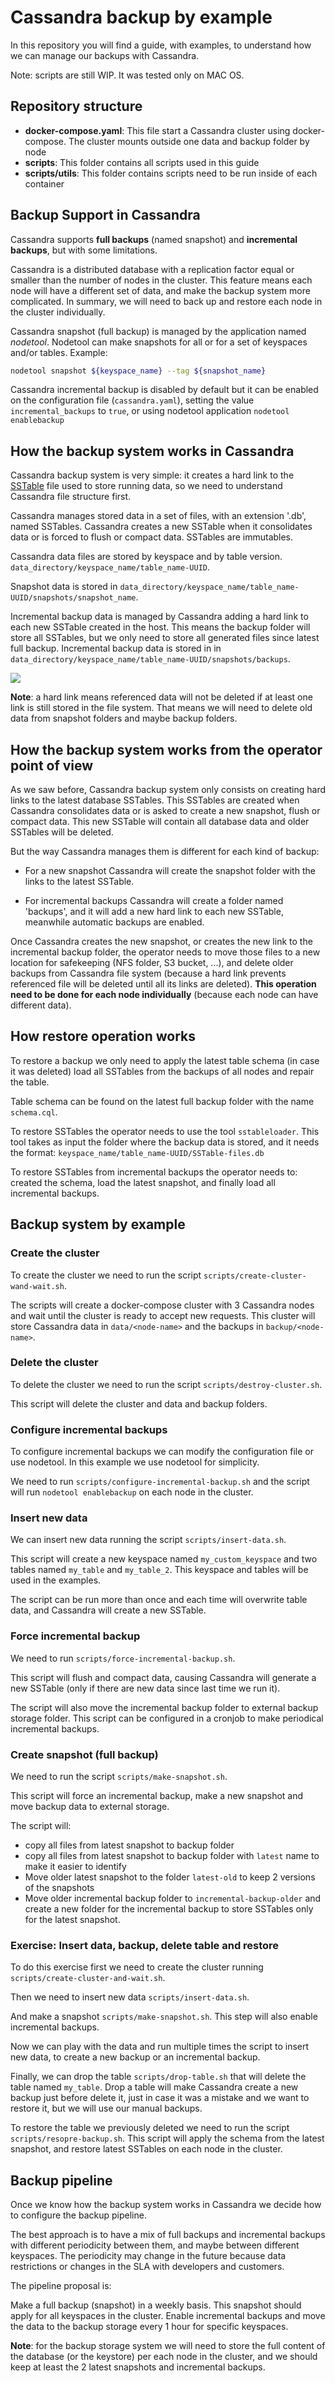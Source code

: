 # Cassandra backup by example

In this repository you will find a guide, with examples, to understand how we can manage our backups with Cassandra.

Note: scripts are still WIP. It was tested only on MAC OS.

## Repository structure

* **docker-compose.yaml**: This file start a Cassandra cluster using docker-compose. 
  The cluster mounts outside one data and backup folder by node
* **scripts**: This folder contains all scripts used in this guide
* **scripts/utils**: This folder contains scripts need to be run inside of each container

## Backup Support in Cassandra

Cassandra supports **full backups** (named snapshot) and **incremental backups**, but with some limitations.

Cassandra is a distributed database with a replication factor equal or smaller than the number of nodes in the cluster.
This feature means each node will have a different set of data, and make the backup system more complicated.
In summary, we will need to back up and restore each node in the cluster individually.

Cassandra snapshot (full backup) is managed by the application named *nodetool*.
Nodetool can make snapshots for all or for a set of keyspaces and/or tables. Example:
```bash
nodetool snapshot ${keyspace_name} --tag ${snapshot_name}
```

Cassandra incremental backup is disabled by default but it can be enabled on the configuration file (`cassandra.yaml`), 
setting the value `incremental_backups` to `true`, or using nodetool application `nodetool enablebackup`

## How the backup system works in Cassandra

Cassandra backup system is very simple: it creates a hard link to the [SSTable](https://www.geeksforgeeks.org/sstable-in-apache-cassandra/) file used to store running data,
so we need to understand Cassandra file structure first.

Cassandra manages stored data in a set of files, with an extension '.db', named SSTables.
Cassandra creates a new SSTable when it consolidates data or is forced to flush or compact data. SSTables are immutables.

Cassandra data files are stored by keyspace and by table version. `data_directory/keyspace_name/table_name-UUID`.

Snapshot data is stored in `data_directory/keyspace_name/table_name-UUID/snapshots/snapshot_name`.

Incremental backup data is managed by Cassandra adding a hard link to each new SSTable created in the host.
This means the backup folder will store all SSTables, but we only need to store all generated files since latest full backup.
Incremental backup data is stored in in `data_directory/keyspace_name/table_name-UUID/snapshots/backups`.

![](./pictures/snapshot-structure.png)

**Note**: a hard link means referenced data will not be deleted if at least one link is still stored in the file system.
That means we will need to delete old data from snapshot folders and maybe backup folders.

## How the backup system works from the operator point of view

As we saw before, Cassandra backup system only consists on creating hard links to the latest database SSTables.
This SSTables are created when Cassandra consolidates data or is asked to create a new snapshot, flush or compact data.
This new SSTable will contain all database data and older SSTables will be deleted.

But the way Cassandra manages them is different for each kind of backup:

* For a new snapshot Cassandra will create the snapshot folder with the links to the latest SSTable.

* For incremental backups Cassandra will create a folder named 'backups',
and it will add a new hard link to each new SSTable, meanwhile automatic backups are enabled.

Once Cassandra creates the new snapshot, or creates the new link to the incremental backup folder, the operator needs to
move those files to a new location for safekeeping (NFS folder, S3 bucket, ...), and delete older backups from Cassandra file system 
(because a hard link prevents referenced file will be deleted until all its links are deleted).
**This operation need to be done for each node individually** (because each node can have different data).

## How restore operation works

To restore a backup we only need to apply the latest table schema (in case it was deleted) 
load all SSTables from the backups of all nodes and repair the table.

Table schema can be found on the latest full backup folder with the name `schema.cql`.

To restore SSTables the operator needs to use the tool `sstableloader`.
This tool takes as input the folder where the backup data is stored, and it needs the format: `keyspace_name/table_name-UUID/SSTable-files.db`

To restore SSTables from incremental backups the operator needs to: created the schema, load the latest snapshot,
and finally load all incremental backups.

## Backup system by example

### Create the cluster

To create the cluster we need to run the script `scripts/create-cluster-wand-wait.sh`.

The scripts will create a docker-compose cluster with 3 Cassandra nodes and wait until the cluster is ready to accept new requests.
This cluster will store Cassandra data in `data/<node-name>` and the backups in `backup/<node-name>`.

### Delete the cluster

To delete the cluster we need to run the script `scripts/destroy-cluster.sh`.

This script will delete the cluster and data and backup folders.

### Configure incremental backups

To configure incremental backups we can modify the configuration file or use nodetool.
In this example we use nodetool for simplicity.

We need to run `scripts/configure-incremental-backup.sh` and the script will run `nodetool enablebackup` on each node in the cluster.

### Insert new data

We can insert new data running the script `scripts/insert-data.sh`.

This script will create a new keyspace named `my_custom_keyspace` and two tables named `my_table` and `my_table_2`.
This keyspace and tables will be used in the examples.

The script can be run more than once and each time will overwrite table data, and Cassandra will create a new SSTable.

### Force incremental backup

We need to run `scripts/force-incremental-backup.sh`.

This script will flush and compact data, causing Cassandra will generate a new SSTable (only if there are new data since last time we run it).

The script will also move the incremental backup folder to external backup storage folder. This script can be configured in a cronjob to make periodical incremental backups.

### Create snapshot (full backup)

We need to run the script `scripts/make-snapshot.sh`.

This script will force an incremental backup, make a new snapshot and move backup data to external storage.

The script will:
* copy all files from latest snapshot to backup folder
* copy all files from latest snapshot to backup folder with `latest` name to make it easier to identify
* Move older latest snapshot to the folder `latest-old` to keep 2 versions of the snapshots
* Move older incremental backup folder to `incremental-backup-older` and create a new folder for the incremental backup to store
SSTables only for the latest snapshot.
  
### Exercise: Insert data, backup, delete table and restore

To do this exercise first we need to create the cluster running `scripts/create-cluster-and-wait.sh`.

Then we need to insert new data `scripts/insert-data.sh`.

And make a snapshot `scripts/make-snapshot.sh`. This step will also enable incremental backups.

Now we can play with the data and run multiple times the script to insert new data, to create a new backup or an incremental backup.

Finally, we can drop the table `scripts/drop-table.sh` that will delete the table named `my_table`.
Drop a table will make Cassandra create a new backup just before delete it, just in case it was a mistake and we want to restore it, but we will use our manual backups.

To restore the table we previously deleted we need to run the script `scripts/resopre-backup.sh`.
This script will apply the schema from the latest snapshot, and restore latest SSTables on each node in the cluster.

## Backup pipeline

Once we know how the backup system works in Cassandra we decide how to configure the backup pipeline.

The best approach is to have a mix of full backups and incremental backups with different periodicity between them, and maybe between different keyspaces.
The periodicity may change in the future because data restrictions or changes in the SLA with developers and customers.


The pipeline proposal is:

Make a full backup (snapshot) in a weekly basis. This snapshot should apply for all keyspaces in the cluster.
Enable incremental backups and move the data to the backup storage every 1 hour for specific keyspaces.


**Note**: for the backup storage system we will need to store the full content of the database (or the keystore) per each node in the cluster,
and we should keep at least the 2 latest snapshots and incremental backups.
